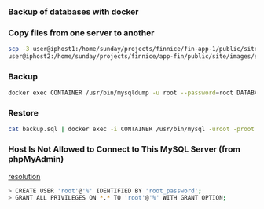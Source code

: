 ### Backup of databases with docker

### Copy files from one server to another
```bash
scp -3 user@iphost1:/home/sunday/projects/finnice/fin-app-1/public/site/images/slides/* \
user@iphost2:/home/sunday/projects/finnice/app-fin/public/site/images/slides
```

### Backup
```bash
docker exec CONTAINER /usr/bin/mysqldump -u root --password=root DATABASE > backup.sql
```

### Restore
```bash
cat backup.sql | docker exec -i CONTAINER /usr/bin/mysql -uroot -proot DATABASE
```

### Host Is Not Allowed to Connect to This MySQL Server (from phpMyAdmin)

[resolution](https://support.infrasightlabs.com/troubleshooting/host-is-not-allowed-to-connect-to-this-mysql-server/)

```bash
> CREATE USER 'root'@'%' IDENTIFIED BY 'root_password';
> GRANT ALL PRIVILEGES ON *.* TO 'root'@'%' WITH GRANT OPTION;
```